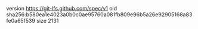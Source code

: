 version https://git-lfs.github.com/spec/v1
oid sha256:b580ea1e4023a0b0c0ae95760a081fb809e96b5a26e92905168a83fe0a65f539
size 2131
